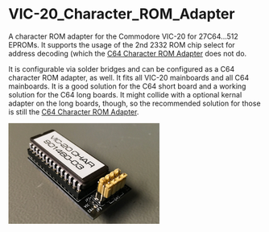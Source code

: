 # VIC-20_Character_ROM_Adapter
A character ROM adapter for the Commodore VIC-20 for 27C64...512 EPROMs. It supports the usage of the 2nd 2332 ROM chip select for address decoding (which the <a href="https://github.com/svenpetersen1965/C64-CHARSET-Adaptor-Switch">C64 Character ROM Adapter</a> does not do.

It is configurable via solder bridges and can be configured as a C64 character ROM adapter, as well. It fits all VIC-20 mainboards and all C64 mainboards. It is a good solution for the C64 short board and a working solution for the C64 long boards. It might collide with a optional kernal adapter on the long boards, though, so the recommended solution for those is still the <a href="https://github.com/svenpetersen1965/C64-CHARSET-Adaptor-Switch">C64 Character ROM Adapter</a>.

<img src="https://github.com/svenpetersen1965/VIC-20_Character_ROM_Adapter/blob/main/Rev.%200/Pictures/9001_-_VIC20_CHAR_Adapter.JPG" width="300" alt="VIC-20 Character ROM Adapter">
